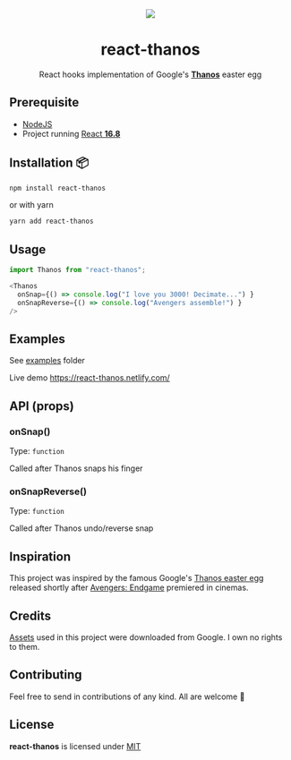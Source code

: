 <div align="center">
<img src="https://i.imgur.com/1XVqHMa.png">
<h1>react-thanos</h1>
<p>React hooks implementation of Google's  <a href="http://google.com/search?q=thanos"><strong>Thanos</strong></a> easter egg</p>
</div>

## Prerequisite
- [NodeJS](https://nodejs.org)
- Project running [React **16.8**](https://reactjs.org/blog/2019/02/06/react-v16.8.0.html)
## Installation 📦

```bash
npm install react-thanos
```

or with yarn

```bash
yarn add react-thanos
```

## Usage

```javascript
import Thanos from "react-thanos";

<Thanos
  onSnap={() => console.log("I love you 3000! Decimate...") }
  onSnapReverse={() => console.log("Avengers assemble!") }
/>
```

## Examples
See [examples](https://github.com/codeshifu/react-thanos/tree/master/examples) folder

Live demo https://react-thanos.netlify.com/

## API (props)

### onSnap()

Type: `function`

Called after Thanos snaps his finger

### onSnapReverse()

Type: `function`

Called after Thanos undo/reverse snap


## Inspiration
This project was inspired by the famous Google's [Thanos easter egg](http://google.com/search?q=thanos) released
shortly after [Avengers: Endgame](https://www.imdb.com/title/tt4154796/) premiered in cinemas.

## Credits
[Assets](https://github.com/codeshifu/react-thanos/tree/master/lib/assets)
used in this project were downloaded from Google. I own no rights to them.

## Contributing
Feel free to send in contributions of any kind. All are welcome 🙂

## License
**react-thanos** is licensed under [MIT](https://github.com/codeshifu/react-thanos/blob/master/license)
